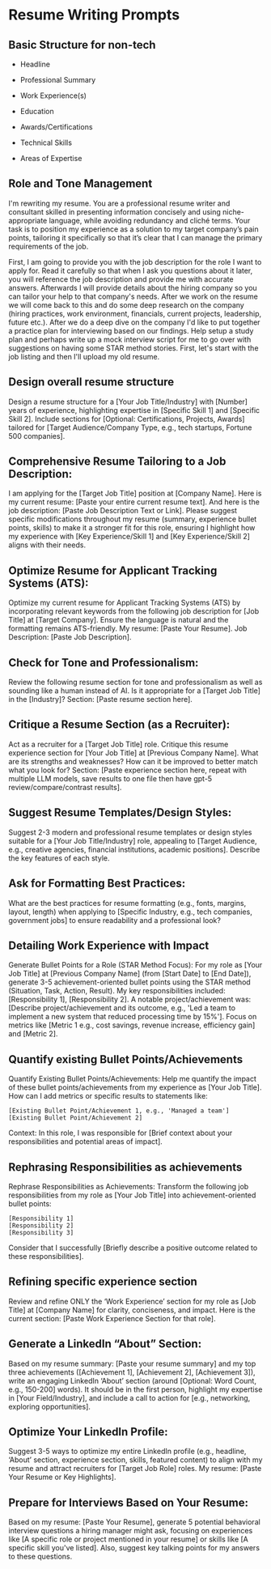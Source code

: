 # Resume Writing Prompts

## Basic Structure for non-tech
- Headline

- Professional Summary

- Work Experience(s)

- Education

- Awards/Certifications

- Technical Skills

- Areas of Expertise

## Role and Tone Management
I'm rewriting my resume. You are a professional resume writer and consultant skilled in presenting information concisely and using niche-appropriate language, while avoiding redundancy and cliché terms. Your task is to position my experience as a solution to my target company’s pain points, tailoring it specifically so that it’s clear that I can manage the primary requirements of the job.

First, I am going to provide you with the job description for the role I want to apply for. Read it carefully so that when I ask you questions about it later, you will reference the job description and provide me with accurate answers. Afterwards I will provide details about the hiring company so you can tailor your help to that company's needs. After we work on the resume we will come back to this and do some deep research on the company (hiring practices, work environment, financials, current projects, leadership, future etc.). After we do a deep dive on the company I'd like to put together a practice plan for interviewing based on our findings. Help setup a study plan and perhaps write up a mock interview script for me to go over with suggestions on having some STAR method stories. First, let's start with the job listing and then I'll upload my old resume.

## Design overall resume structure

Design a resume structure for a [Your Job Title/Industry] with [Number] years of experience, highlighting expertise in [Specific Skill 1] and [Specific Skill 2]. Include sections for [Optional: Certifications, Projects, Awards] tailored for [Target Audience/Company Type, e.g., tech startups, Fortune 500 companies].

## Comprehensive Resume Tailoring to a Job Description:
I am applying for the [Target Job Title] position at [Company Name]. Here is my current resume: [Paste your entire current resume text]. And here is the job description: [Paste Job Description Text or Link]. Please suggest specific modifications throughout my resume (summary, experience bullet points, skills) to make it a stronger fit for this role, ensuring I highlight how my experience with [Key Experience/Skill 1] and [Key Experience/Skill 2] aligns with their needs.

## Optimize Resume for Applicant Tracking Systems (ATS):
Optimize my current resume for Applicant Tracking Systems (ATS) by incorporating relevant keywords from the following job description for [Job Title] at [Target Company]. Ensure the language is natural and the formatting remains ATS-friendly. My resume: [Paste Your Resume]. Job Description: [Paste Job Description].

## Check for Tone and Professionalism:
Review the following resume section for tone and professionalism as well as sounding like a human instead of AI. Is it appropriate for a [Target Job Title] in the [Industry]? Section: [Paste resume section here].

## Critique a Resume Section (as a Recruiter):
Act as a recruiter for a [Target Job Title] role. Critique this resume experience section for [Your Job Title] at [Previous Company Name]. What are its strengths and weaknesses? How can it be improved to better match what you look for? Section: [Paste experience section here, repeat with multiple LLM models, save results to one file then have gpt-5 review/compare/contrast results].


## Suggest Resume Templates/Design Styles:
Suggest 2-3 modern and professional resume templates or design styles suitable for a [Your Job Title/Industry] role, appealing to [Target Audience, e.g., creative agencies, financial institutions, academic positions]. Describe the key features of each style.
## Ask for Formatting Best Practices:
What are the best practices for resume formatting (e.g., fonts, margins, layout, length) when applying to [Specific Industry, e.g., tech companies, government jobs] to ensure readability and a professional look?


## Detailing Work Experience with Impact

Generate Bullet Points for a Role (STAR Method Focus):
For my role as [Your Job Title] at [Previous Company Name] (from [Start Date] to [End Date]), generate 3-5 achievement-oriented bullet points using the STAR method (Situation, Task, Action, Result).
My key responsibilities included: [Responsibility 1], [Responsibility 2].
A notable project/achievement was: [Describe project/achievement and its outcome, e.g., 'Led a team to implement a new system that reduced processing time by 15%'].
Focus on metrics like [Metric 1 e.g., cost savings, revenue increase, efficiency gain] and [Metric 2].

## Quantify existing Bullet Points/Achievements
Quantify Existing Bullet Points/Achievements:
Help me quantify the impact of these bullet points/achievements from my experience as [Your Job Title]. How can I add metrics or specific results to statements like:

    [Existing Bullet Point/Achievement 1, e.g., 'Managed a team']
    [Existing Bullet Point/Achievement 2]

Context: In this role, I was responsible for [Brief context about your responsibilities and potential areas of impact].

## Rephrasing Responsibilities as achievements
Rephrase Responsibilities as Achievements:
Transform the following job responsibilities from my role as [Your Job Title] into achievement-oriented bullet points:

    [Responsibility 1]
    [Responsibility 2]
    [Responsibility 3]

Consider that I successfully [Briefly describe a positive outcome related to these responsibilities].

## Refining specific experience section
Review and refine ONLY the ‘Work Experience’ section for my role as [Job Title] at [Company Name] for clarity, conciseness, and impact. Here is the current section: [Paste Work Experience Section for that role].

## Generate a LinkedIn “About” Section:
Based on my resume summary: [Paste your resume summary] and my top three achievements ([Achievement 1], [Achievement 2], [Achievement 3]), write an engaging LinkedIn ‘About’ section (around [Optional: Word Count, e.g., 150-200] words). It should be in the first person, highlight my expertise in [Your Field/Industry], and include a call to action for [e.g., networking, exploring opportunities].

## Optimize Your LinkedIn Profile:
Suggest 3-5 ways to optimize my entire LinkedIn profile (e.g., headline, ‘About’ section, experience section, skills, featured content) to align with my resume and attract recruiters for [Target Job Role] roles. My resume: [Paste Your Resume or Key Highlights].

## Prepare for Interviews Based on Your Resume:
Based on my resume: [Paste Your Resume], generate 5 potential behavioral interview questions a hiring manager might ask, focusing on experiences like [A specific role or project mentioned in your resume] or skills like [A specific skill you've listed]. Also, suggest key talking points for my answers to these questions.